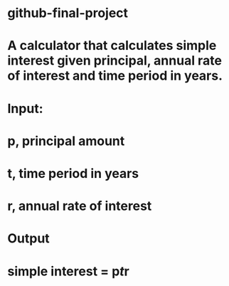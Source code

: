 # github-final-project

# A calculator that calculates simple interest given principal, annual rate of interest and time period in years.

# Input:
  #  p, principal amount
   # t, time period in years
   # r, annual rate of interest
# Output
   # simple interest = p*t*r
